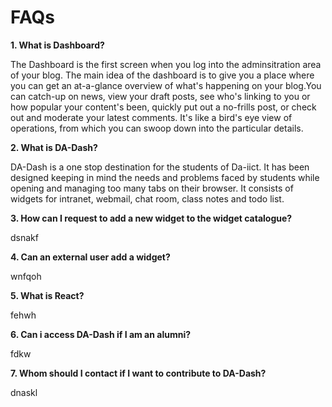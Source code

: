 # FAQs

**1. What is Dashboard?**

   The Dashboard is the first screen when you log into the adminsitration area of your blog. The main idea of the dashboard is to give you a place where you can get an at-a-glance overview of what's happening on your blog.You can catch-up on news, view your draft posts, see who's linking to you or how popular your content's been, quickly put out a no-frills post, or check out and moderate your latest comments. It's like a bird's eye view of operations, from which you can swoop down into the particular details.

**2. What is DA-Dash?**

  DA-Dash is a one stop destination for the students of Da-iict. It has been designed keeping in mind the needs and problems faced by students while opening and managing too many tabs on their browser. It consists of widgets for intranet, webmail, chat room, class notes and todo list.
  
**3. How can I request to add a new widget to the widget catalogue?**

dsnakf

**4. Can an external user add a widget?**

wnfqoh

**5. What is React?**

fehwh

**6. Can i access DA-Dash if I am an alumni?**

fdkw

**7. Whom should I contact if I want to contribute to DA-Dash?**

dnaskl